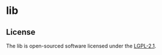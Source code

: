 # lib




## License

The lib is open-sourced software licensed under the [LGPL-2.1](https://opensource.org/licenses/lgpl-2.1.php).
